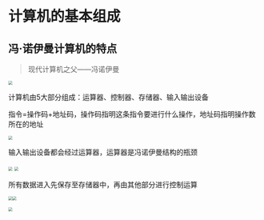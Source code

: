 

# 计算机的基本组成

 ## 冯·诺伊曼计算机的特点

> 现代计算机之父——冯诺伊曼

<img src="https://tva1.sinaimg.cn/large/00831rSTly1gcvz2b78lvj30lw0f0gql.jpg" style="zoom:50%;" />

计算机由5大部分组成：运算器、控制器、存储器、输入输出设备

指令=操作码+地址码，操作码指明这条指令要进行什么操作，地址码指明操作数所在的地址

<img src="https://tva1.sinaimg.cn/large/00831rSTly1gcw6tfb865j30rk0hojxr.jpg" style="zoom:50%;" />

输入输出设备都会经过运算器，运算器是冯诺伊曼结构的瓶颈

<img src="https://tva1.sinaimg.cn/large/00831rSTly1gcw71cajrfj30ss0ew7cj.jpg" style="zoom:50%;" />

<img src="https://tva1.sinaimg.cn/large/00831rSTly1gcw75dws7qj30oo0m2n4b.jpg" style="zoom:50%;" />

所有数据进入先保存至存储器中，再由其他部分进行控制运算

<img src="https://tva1.sinaimg.cn/large/00831rSTly1gcw71cajrfj30ss0ew7cj.jpg" style="zoom:50%;" /><img src="https://tva1.sinaimg.cn/large/00831rSTly1gcw75dws7qj30oo0m2n4b.jpg" style="zoom:50%;" />

<img src="https://tva1.sinaimg.cn/large/00831rSTly1gcw78r4wtxj30mu0eadkp.jpg" style="zoom:50%;" />

